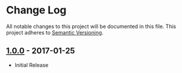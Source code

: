 # Change Log
All notable changes to this project will be documented in this file.
This project adheres to [Semantic Versioning](http://semver.org/).

## [1.0.0] - 2017-01-25
* Initial Release

[1.0.0]: https://github.com/koopjs/koop-featureserver-plugin/releases/tag/v1.0.0
